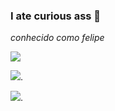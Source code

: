 ### I ate curious ass 💌

*conhecido como felipe*

![](https://media.tenor.com/FuO4O-cF47gAAAAd/suspicious-eyes.gif)

![](https://media.tenor.com/R523PrjmJ_4AAAAM/spdegguk-cloudvmink.gif).

![](https://media.tenor.com/mYCOe5m4pi0AAAAM/solo-leveling.gif).
